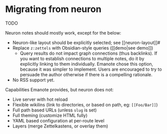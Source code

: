 # Migrating from neuron

TODO 

Neuron notes should mostly work, except for the below:

- Neuron-like layout should be explicitly selected; see [[neuron-layout]]#
- Replace `z:zettels` with Obsidian-style queries ([[demo|see demo]])
  - Query results do not impact graph connections (thus backlinks). If you want to establish connections to multiple notes, do it by explicitly linking to them individually. Emanote chose this option, because it was simpler to implement. Users are encouraged to try to persuade the author otherwise if there is a compelling rationale.
- No RSS support yet.

Capabilities Emanote provides, but neuron does not:

- Live server with hot reload
- Flexible wikilins (link to directories, or based on path, eg: `[[Foo/Bar]]`)
- Full path based URLs (unless `slug` is set)
- Full theming (customize HTML fully)
- YAML based configuration at per-route level
- Layers (merge Zettelkastens, or overlay them)
